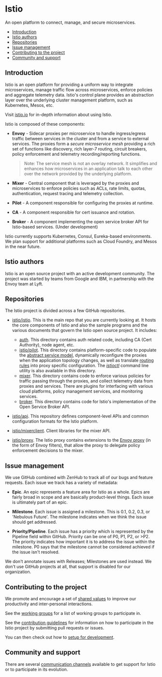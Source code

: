 # Istio
An open platform to connect, manage, and secure microservices.

- [Introduction](#introduction)
- [Istio authors](#istio-authors)
- [Repositories](#repositories)
- [Issue management](#issue-management)
- [Contributing to the project](#contributing-to-the-project)
- [Community and support](#community-and-support)

## Introduction

Istio is an open platform for providing a uniform way to integrate
microservices, manage traffic flow across microservices, enforce policies
and aggregate telemetry data. Istio's control plane provides an abstraction
layer over the underlying cluster management platform, such as Kubernetes,
Mesos, etc.

Visit [istio.io](https://istio.io) for in-depth information about using Istio.     

Istio is composed of these components:

* **Envoy** - Sidecar proxies per microservice to handle ingress/egress traffic
   between services in the cluster and from a service to external
   services. The proxies form a _secure microservice mesh_ providing a rich
   set of functions like discovery, rich layer-7 routing, circuit breakers,
   policy enforcement and telemetry recording/reporting
   functions.

  >  Note: The service mesh is not an overlay network. It
  >  simplifies and enhances how microservices in an application talk to each
  >  other over the network provided by the underlying platform.

* **Mixer** - Central component that is leveraged by the proxies and microservices
   to enforce policies such as ACLs, rate limits, quotas, authentication, request
   tracing and telemetry collection.

* **Pilot** - A component responsible for configuring the
  proxies at runtime.

* **CA** - A component responsible for cert issuance and rotation.

* **Broker** - A component implementing the open service broker API for Istio-based services. (Under development)

Istio currently supports Kubernetes, Consul, Eureka-based environments. We plan support for additional platforms such as Cloud Foundry, and Mesos in the near future.

## Istio authors

Istio is an open source project with an active development community. The project was started
by teams from Google and IBM, in partnership with the Envoy team at Lyft.

## Repositories

The Istio project is divided across a few GitHub repositories.

- [istio/istio](README.md). This is the main repo that you are
currently looking at. It hosts the core components of Istio and also
the sample programs and the various documents that govern the Istio open source
project. It includes:
  - [auth](auth/). This directory contains auth related code,
including CA (Cert Authority), node agent, etc.
  - [istio/pilot](pilot/). This directory
contains platform-specific code to populate the
[abstract service model](https://istio.io/docs/concepts/traffic-management/overview.html), dynamically reconfigure the proxies
when the application topology changes, as well as translate
[routing rules](https://istio.io/docs/reference/config/traffic-rules/routing-rules.html) into proxy specific configuration.  The
[_istioctl_](https://istio.io/docs/reference/commands/istioctl.html) command line utility is also available in
this directory.
  - [mixer](mixer/). This directory
contains code to enforce various policies for traffic passing through the
proxies, and collect telemetry data from proxies and services. There
are plugins for interfacing with various cloud platforms, policy
management services, and monitoring services.
  - [broker](broker/). This directory
contains code for Istio's implementation of the Open Service Broker API.

- [istio/api](https://github.com/istio/api). This repository defines
component-level APIs and common configuration formats for the Istio platform.

- [istio/mixerclient](https://github.com/istio/mixerclient). Client libraries
for the mixer API.

- [istio/proxy](https://github.com/istio/proxy). The Istio proxy contains
extensions to the [Envoy proxy](https://github.com/lyft/envoy) (in the form of
Envoy filters), that allow the proxy to delegate policy enforcement
decisions to the mixer.

## Issue management

We use GitHub combined with ZenHub to track all of our bugs and feature requests. Each issue we track has a variety of metadata:

- **Epic**. An epic represents a feature area for Istio as a whole. Epics are fairly broad in scope and are basically product-level things.
Each issue is ultimately part of an epic.

- **Milestone**. Each issue is assigned a milestone. This is 0.1, 0.2, 0.3, or 'Nebulous Future'. The milestone indicates when we
think the issue should get addressed.

- **Priority/Pipeline**. Each issue has a priority which is represented by the Pipeline field within GitHub. Priority can be one of
P0, P1, P2, or >P2. The priority indicates how important it is to address the issue within the milestone. P0 says that the
milestone cannot be considered achieved if the issue isn't resolved.

We don't annotate issues with Releases; Milestones are used instead. We don't use GitHub projects at all, that
support is disabled for our organization.

## Contributing to the project

We promote and encourage a set of [shared values](VALUES.md) to improve our
productivity and inter-personal interactions.

See the [working groups](GROUPS.md) for a list of working groups to participate in.

See the [contribution guidelines](CONTRIBUTING.md) for information on how to
participate in the Istio project by submitting pull requests or issues.

You can then check out how to [setup for development](devel/README.md).

## Community and support

There are several [communication channels](https://istio.io/community/) available to get
support for Istio or to participate in its evolution.
